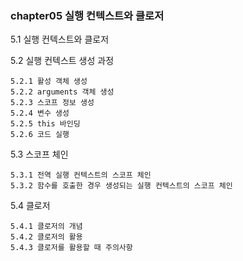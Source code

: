 ### chapter05 실행 컨텍스트와 클로저
5.1 실행 컨텍스트와 클로저


5.2 실행 컨텍스트 생성 과정

```
5.2.1 활성 객체 생성
5.2.2 arguments 객체 생성
5.2.3 스코프 정보 생성
5.2.4 변수 생성
5.2.5 this 바인딩
5.2.6 코드 실행
```

5.3 스코프 체인

```
5.3.1 전역 실행 컨텍스트의 스코프 체인
5.3.2 함수를 호출한 경우 생성되는 실행 컨텍스트의 스코프 체인
```

5.4 클로저

```
5.4.1 클로저의 개념
5.4.2 클로저의 활용
5.4.3 클로저를 활용할 때 주의사항
```



